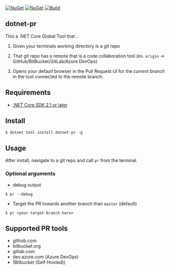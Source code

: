 [![NuGet](https://img.shields.io/nuget/v/dotnet-pr.svg)](https://www.nuget.org/packages/dotnet-pr/)
[![NuGet](https://img.shields.io/nuget/dt/dotnet-pr.svg)](https://www.nuget.org/packages/dotnet-pr/)
[![Build](https://github.com/johnkors/dotnet-pr/workflows/CI/badge.svg)](https://github.com/johnkors/dotnet-pr/actions)
## dotnet-pr


This a .NET Core Global Tool that ..

1) Given your terminals working directory is a git repo

2) That git repo has a remote that is a code collaboration tool (ex. `origin` -> GitHub/BitBucket/GitLab/Azure DevOps)

3) Opens your default browser in the Pull Request UI for the _current branch_ in the tool connected to the remote branch.


## Requirements

* [.NET Core SDK 2.1 or later](https://dotnet.microsoft.com/download)

## Install

```
$ dotnet tool install dotnet-pr -g
```

## Usage

After install, navigate to a git repo and call `pr` from the terminal.

### Optional arguments

* debug output

```
$ pr --debug
```

* Target the PR towards another branch than `master` (default)

```
$ pr <your-target-branch-here>
```

## Supported PR tools

* github.com
* bitbucket.org
* gitlab.com
* dev.azure.com (Azure DevOps)
* (Bitbucket (Self-Hosted))
